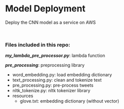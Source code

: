 # Model Deployment

Deploy the CNN model as a service on AWS

<br>

### Files included in this repo:

***my_lambda_pre_processor.py***: lambda function

***pre_processing***: preprocessing library
- word_embedding.py: load embedding dictionary
- text_processing.py: clean and tokenize text
- pre_processing.py: pre-process tweets
- nltk_tokenize.py: nltk tokenizer library
- resources
  - glove.txt: embedding dictionary (without vector)

